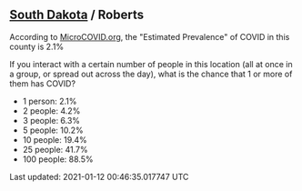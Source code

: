 
## [South Dakota](/united-states/south-dakota) / Roberts

According to [MicroCOVID.org](http://microcovid.org),
the "Estimated Prevalence" of COVID in this county is 2.1%

If you interact with a certain number of people in this location
(all at once in a group, or spread out across the day), what is the chance that
1 or more of them has COVID?

- 1 person: 2.1%
- 2 people: 4.2%
- 3 people: 6.3%
- 5 people: 10.2%
- 10 people: 19.4%
- 25 people: 41.7%
- 100 people: 88.5%

Last updated: 2021-01-12 00:46:35.017747 UTC

